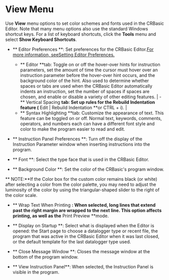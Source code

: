 # View Menu

Use **View** menu options to set color schemes and fonts used in the CRBasic Editor. Note that many menu options also use the standard Windows shortcut keys. For a list of keyboard shortcuts, click the **Tools** menu and select **Show Keyboard Shortcuts**.

- ** Editor Preferences **: Set preferences for the CRBasic Editor.[For more information, seeSetting Editor Preferences.](editorpreferences.md)
  - ** Editor **tab: Toggle on or off the hover-over hints for instruction parameters, set the amount of time the cursor must hover over an instruction parameter before the hover-over hint occurs, and the background color of the hint. Also used to determine whether spaces or tabs are used when the CRBasic Editor automatically indents an instruction, set the number of spaces if spaces are chosen, and enable or disable a variety of other editing features.
    | - ** Vertical Spacing **tab: Set up rules for the Rebuild Indentation feature (** Edit | Rebuild Indentation **or CTRL + i). |
  - ** Syntax Highlighting **tab: Customize the appearance of text. This feature can be toggled on or off. Normal text, keywords, comments, operators, and numbers each can have a different font style and color to make the program easier to read and edit.

- ** Instruction Panel Preferences **: Turn off the display of the Instruction Parameter window when inserting instructions into the program.

- ** Font **: Select the type face that is used in the CRBasic Editor.

- ** Background Color **: Set the color of the CRBasic's program window.

** NOTE:**If the Color box for the custom color remains black (or white) after selecting a color from the color palette, you may need to adjust the luminosity of the color by using the triangular-shaped slider to the right of the color scale.

- ** Wrap Text When Printing **: When selected, long lines that extend past the right margin are wrapped to the next line. This option affects printing, as well as the** Print Preview **mode.

- ** Display on Startup **: Select what is displayed when the Editor is opened: the Start page to choose a datalogger type or recent file, the program that was active in the CRBasic Editor when it was last closed, or the default template for the last datalogger type used.

- ** Close Message Window **: Closes the message window at the bottom of the program window.

- ** View Instruction Panel**: When selected, the Instruction Panel is visible in the program.
